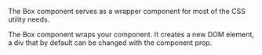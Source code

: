 The Box component serves as a wrapper component for most of the CSS utility needs.

The Box component wraps your component. It creates a new DOM element, a div that by default can be changed with the component prop.